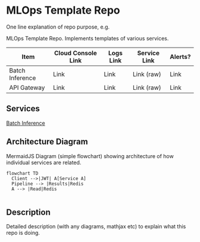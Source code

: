 # MLOps Template Repo

One line explanation of repo purpose, e.g.

MLOps Template Repo. Implements templates of various services. 

| Item | Cloud Console Link | Logs Link | Service Link | Alerts?
|----|----|----|----|----|
Batch Inference | Link | Link | Link (raw) | Link
API Gateway | Link | Link | Link (raw) | Link

## Services

[Batch Inference](./src/batch/README.md)

## Architecture Diagram

MermaidJS Diagram (simple flowchart) showing architecture of how individual services are related.

```mermaid
flowchart TD
  Client -->|JWT| A[Service A]
  Pipeline --> |Results|Redis
  A --> |Read|Redis
  
```

## Description

Detailed description (with any diagrams, mathjax etc) to explain what this repo is doing.